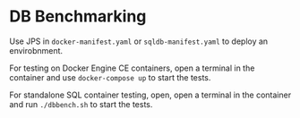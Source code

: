 # DB Benchmarking

Use JPS in `docker-manifest.yaml` or `sqldb-manifest.yaml` to deploy an envirobnment.

For testing on Docker Engine CE containers, open a terminal in the container and use `docker-compose up` to start the tests.

For standalone SQL container testing, open, open a terminal in the container and run `./dbbench.sh` to start the tests. 
